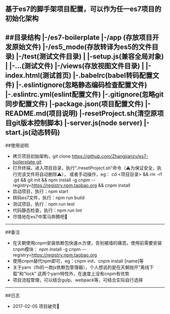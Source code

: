 基于es7的脚手架项目配置，可以作为任一es7项目的初始化架构
----------------------------------------------
##目录结构
    |-/es7-boilerplate
      |-/app (存放项目开发原始文件)
      |-/es5_mode(存放转译为es5的文件目录)
      |-/test(测试文件目录)
      | |-setup.js(兼容全局对象)
      | |-...(测试文件)
      |-/views(存放视图文件目录)
      | |-index.html(测试首页)
      |-.babelrc(babel转码配置文件)
      |-.eslintignore(忽略静态编码检查配置文件)
      |-.eslintrc.yml(eslint配置文件)
      |-.gitignore(忽略git同步配置文件)
      |-package.json(项目配置文件)
      |-README.md(项目说明)
      |-resetProject.sh(清空原项目git版本控制脚本)
      |-server.js(node server)
      |-start.js(动态转码)
----------------------------------------------
##使用说明
* 拷贝项目初始架构，git clone https://github.com/Zhangjianzy/es7-boilerplate.git
* 打开终端，进入项目目录，执行“./resetProject.sh”命令（⚠️为保证安全，执行完该文件将自动删除⚠️），
    或者手动操作，eg：
    cd <项目目录> && rm -rf .git && git init && npm install -g cnpm --registry=https://registry.npm.taobao.org && cnpm install
* 启动项目，执行：npm start    
* 转码es7文件，执行：npm run build
* 测试项目，执行：npm run test
* 代码静态检查，执行：npm run lint    
* 尽情地在es7中策马奔腾吧🐎    
----------------------------------------------
##备注
* 在天朝使用cnpm安装依赖包快速🔜方便，告别被墙的痛苦。使用前需要安装cnpm模块：
  npm install -g cnpm --registry=https://registry.npm.taobao.org
* 使用cnpm替代npm即可，eg：cnpm init、cnpm install [name]等
* 关于yarn（fb的一款js依赖包管理器），个人想说的是在天朝抛开“离线下载”和“lock”
  这两个yarn特性外，在速度上没有cnpm有优势
* 项目流程管理，可以结合gulp、webpack等，可结合实际自行选择
----------------------------------------------
##日志
* 2017-02-05  项目破壳🐣
